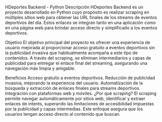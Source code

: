 HDeportes Backend - Python
Descripción
HDeportes Backend es un proyecto desarrollado en Python cuyo propósito es realizar scraping en múltiples sitios web para obtener las URL finales de los streams de eventos deportivos del día. Estos enlaces se integran tanto en una aplicación como en una página web para brindar acceso directo y simplificado a los eventos deportivos.

Objetivo
El objetivo principal del proyecto es ofrecer una experiencia de usuario mejorada al proporcionar acceso gratuito a eventos deportivos sin la publicidad invasiva que habitualmente acompaña a este tipo de contenidos. A través del scraping, se eliminan intermediarios y capas de publicidad para entregar el enlace final del streaming, asegurando una navegación más limpia y amigable.

Beneficios
Acceso gratuito a eventos deportivos.
Reducción de publicidad invasiva, mejorando la experiencia del usuario.
Automatización de la búsqueda y extracción de enlaces finales para streams deportivos.
Integración con plataformas web y móviles.
¿Por qué scraping?
El scraping permite navegar automáticamente por sitios web, identificar y extraer enlaces de interés, superando las limitaciones de accesibilidad impuestas por la publicidad y capas intermedias. Este enfoque asegura que los usuarios tengan acceso directo al contenido que buscan.
